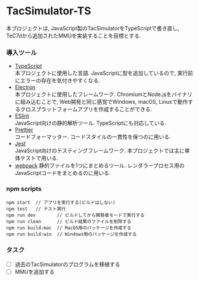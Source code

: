 # TacSimulator-TS

本プロジェクトは, JavaScript製のTacSimulatorをTypeScriptで書き直し, TeC7dから追加されたMMUを実装することを目標とする.

### 導入ツール
- [TypeScript](https://www.typescriptlang.org/)  
  本プロジェクトに使用した言語. JavaScriptに型を追加しているので, 実行前にエラーの存在を気付きやすくなる.
- [Electron](https://www.electronjs.org/)  
  本プロジェクトに使用したフレームワーク. ChromiumとNode.jsをバイナリに組み込むことで, Web開発と同じ感覚でWindows, macOS, Linuxで動作するクロスプラットフォームアプリを作成することができる.  
- [ESlint](https://eslint.org/)  
  JavaScript向けの静的解析ツール. TypeScriptにも対応している.  
- [Prettier](https://prettier.io/)  
  コードフォーマッター. コードスタイルの一貫性を保つのに用いる.  
- [Jest](https://jestjs.io/ja/)  
  JavaScript向けのテスティングフレームワーク. 本プロジェクトでは主に単体テストで用いる.  
- [webpack](https://webpack.js.org/)
  静的ファイルを1つにまとめるツール. レンダラープロセス用のJavaScriptコードをまとめるのに用いる.

### npm scripts
```
npm start  // アプリを実行する(ビルドはしない)
npm test   // テスト実行
npm run dev        // ビルドしてから開発者モードで実行する
npm run clean      // ビルド結果のファイルを削除する
npm run build:mac  // MacOS用のパッケージを作成する
npm run build:win  // Windows用のパッケージを作成する
```

### タスク
- [ ] 過去のTacSimulatorのプログラムを移植する
- [ ] MMUを追加する

